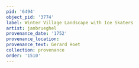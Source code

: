 ```yaml
---
pid: '6494'
object_pid: '3774'
label: Winter Village Landscape with Ice Skaters
artist: janbrueghel
provenance_date: '1752'
provenance_location:
provenance_text: Gerard Hoet
collection: provenance
order: '1510'
---
```

